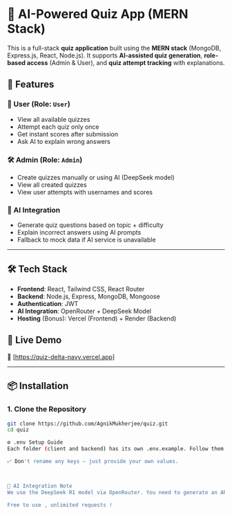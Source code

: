 # 🧠 AI-Powered Quiz App (MERN Stack)

This is a full-stack **quiz application** built using the **MERN stack** (MongoDB, Express.js, React, Node.js). It supports **AI-assisted quiz generation**, **role-based access** (Admin & User), and **quiz attempt tracking** with explanations.

## 🚀 Features

### 👤 User (Role: `User`)
- View all available quizzes
- Attempt each quiz only once
- Get instant scores after submission
- Ask AI to explain wrong answers

### 🛠️ Admin (Role: `Admin`)
- Create quizzes manually or using AI (DeepSeek model)
- View all created quizzes
- View user attempts with usernames and scores

### 🤖 AI Integration
- Generate quiz questions based on topic + difficulty
- Explain incorrect answers using AI prompts
- Fallback to mock data if AI service is unavailable

---

## 🛠️ Tech Stack

- **Frontend**: React, Tailwind CSS, React Router
- **Backend**: Node.js, Express, MongoDB, Mongoose
- **Authentication**: JWT
- **AI Integration**: OpenRouter + DeepSeek Model
- **Hosting** (Bonus): Vercel (Frontend) + Render (Backend)

## 🚀 Live Demo

🔗 [https://quiz-delta-navy.vercel.app]

---

## 📦 Installation

### 1. Clone the Repository

```bash
git clone https://github.com/AgnikMukherjee/quiz.git
cd quiz

⚙️ .env Setup Guide
Each folder (client and backend) has its own .env.example. Follow them carefully.

✅ Don't rename any keys — just provide your own values.



🧠 AI Integration Note
We use the DeepSeek R1 model via OpenRouter. You need to generate an API key and configure the .env file to use AI quiz generation and answer explanations.

Free to use , unlimited requests !
